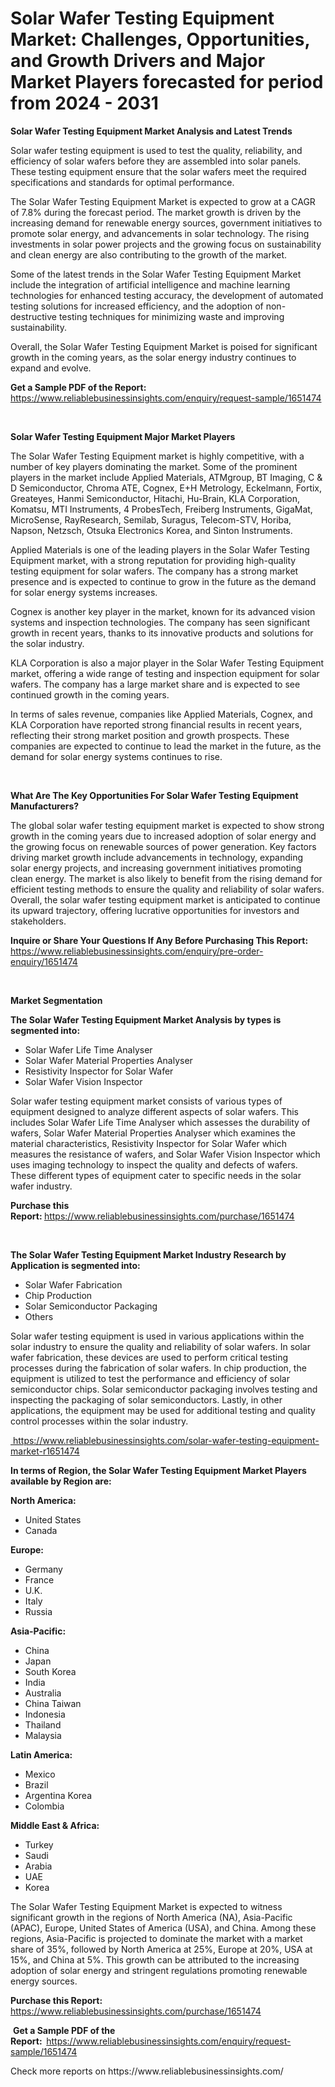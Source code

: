 <p><h1>Solar Wafer Testing Equipment Market: Challenges, Opportunities, and Growth Drivers and Major Market Players forecasted for period from 2024 - 2031</h1></p><p><strong>Solar Wafer Testing Equipment Market Analysis and Latest Trends</strong></p>
<p><p>Solar wafer testing equipment is used to test the quality, reliability, and efficiency of solar wafers before they are assembled into solar panels. These testing equipment ensure that the solar wafers meet the required specifications and standards for optimal performance.</p><p>The Solar Wafer Testing Equipment Market is expected to grow at a CAGR of 7.8% during the forecast period. The market growth is driven by the increasing demand for renewable energy sources, government initiatives to promote solar energy, and advancements in solar technology. The rising investments in solar power projects and the growing focus on sustainability and clean energy are also contributing to the growth of the market.</p><p>Some of the latest trends in the Solar Wafer Testing Equipment Market include the integration of artificial intelligence and machine learning technologies for enhanced testing accuracy, the development of automated testing solutions for increased efficiency, and the adoption of non-destructive testing techniques for minimizing waste and improving sustainability.</p><p>Overall, the Solar Wafer Testing Equipment Market is poised for significant growth in the coming years, as the solar energy industry continues to expand and evolve.</p></p>
<p><strong>Get a Sample PDF of the Report:&nbsp;</strong> <a href="https://www.reliablebusinessinsights.com/enquiry/request-sample/1651474">https://www.reliablebusinessinsights.com/enquiry/request-sample/1651474</a></p>
<p>&nbsp;</p>
<p><strong>Solar Wafer Testing Equipment Major Market Players</strong></p>
<p><p>The Solar Wafer Testing Equipment market is highly competitive, with a number of key players dominating the market. Some of the prominent players in the market include Applied Materials, ATMgroup, BT Imaging, C & D Semiconductor, Chroma ATE, Cognex, E+H Metrology, Eckelmann, Fortix, Greateyes, Hanmi Semiconductor, Hitachi, Hu-Brain, KLA Corporation, Komatsu, MTI Instruments, 4 ProbesTech, Freiberg Instruments, GigaMat, MicroSense, RayResearch, Semilab, Suragus, Telecom-STV, Horiba, Napson, Netzsch, Otsuka Electronics Korea, and Sinton Instruments.</p><p>Applied Materials is one of the leading players in the Solar Wafer Testing Equipment market, with a strong reputation for providing high-quality testing equipment for solar wafers. The company has a strong market presence and is expected to continue to grow in the future as the demand for solar energy systems increases.</p><p>Cognex is another key player in the market, known for its advanced vision systems and inspection technologies. The company has seen significant growth in recent years, thanks to its innovative products and solutions for the solar industry.</p><p>KLA Corporation is also a major player in the Solar Wafer Testing Equipment market, offering a wide range of testing and inspection equipment for solar wafers. The company has a large market share and is expected to see continued growth in the coming years.</p><p>In terms of sales revenue, companies like Applied Materials, Cognex, and KLA Corporation have reported strong financial results in recent years, reflecting their strong market position and growth prospects. These companies are expected to continue to lead the market in the future, as the demand for solar energy systems continues to rise.</p></p>
<p>&nbsp;</p>
<p><strong>What Are The Key Opportunities For Solar Wafer Testing Equipment Manufacturers?</strong></p>
<p><p>The global solar wafer testing equipment market is expected to show strong growth in the coming years due to increased adoption of solar energy and the growing focus on renewable sources of power generation. Key factors driving market growth include advancements in technology, expanding solar energy projects, and increasing government initiatives promoting clean energy. The market is also likely to benefit from the rising demand for efficient testing methods to ensure the quality and reliability of solar wafers. Overall, the solar wafer testing equipment market is anticipated to continue its upward trajectory, offering lucrative opportunities for investors and stakeholders.</p></p>
<p><strong>Inquire or Share Your Questions If Any Before Purchasing This Report:</strong> <a href="https://www.reliablebusinessinsights.com/enquiry/pre-order-enquiry/1651474">https://www.reliablebusinessinsights.com/enquiry/pre-order-enquiry/1651474</a></p>
<p>&nbsp;</p>
<p><strong>Market Segmentation</strong></p>
<p><strong>The Solar Wafer Testing Equipment Market Analysis by types is segmented into:</strong></p>
<p><ul><li>Solar Wafer Life Time Analyser</li><li>Solar Wafer Material Properties Analyser</li><li>Resistivity Inspector for Solar Wafer</li><li>Solar Wafer Vision Inspector</li></ul></p>
<p><p>Solar wafer testing equipment market consists of various types of equipment designed to analyze different aspects of solar wafers. This includes Solar Wafer Life Time Analyser which assesses the durability of wafers, Solar Wafer Material Properties Analyser which examines the material characteristics, Resistivity Inspector for Solar Wafer which measures the resistance of wafers, and Solar Wafer Vision Inspector which uses imaging technology to inspect the quality and defects of wafers. These different types of equipment cater to specific needs in the solar wafer industry.</p></p>
<p><strong>Purchase this Report:&nbsp;</strong><a href="https://www.reliablebusinessinsights.com/purchase/1651474">https://www.reliablebusinessinsights.com/purchase/1651474</a></p>
<p>&nbsp;</p>
<p><strong>The Solar Wafer Testing Equipment Market Industry Research by Application is segmented into:</strong></p>
<p><ul><li>Solar Wafer Fabrication</li><li>Chip Production</li><li>Solar Semiconductor Packaging</li><li>Others</li></ul></p>
<p><p>Solar wafer testing equipment is used in various applications within the solar industry to ensure the quality and reliability of solar wafers. In solar wafer fabrication, these devices are used to perform critical testing processes during the fabrication of solar wafers. In chip production, the equipment is utilized to test the performance and efficiency of solar semiconductor chips. Solar semiconductor packaging involves testing and inspecting the packaging of solar semiconductors. Lastly, in other applications, the equipment may be used for additional testing and quality control processes within the solar industry.</p></p>
<p><a href="https://www.reliablebusinessinsights.com/solar-wafer-testing-equipment-market-r1651474">&nbsp;https://www.reliablebusinessinsights.com/solar-wafer-testing-equipment-market-r1651474</a></p>
<p><strong>In terms of Region, the Solar Wafer Testing Equipment Market Players available by Region are:</strong></p>
<p>
    <p> <strong> North America: </strong>
        <ul>
            <li>United States</li>
            <li>Canada</li>
        </ul>
        </p> 
    <p> <strong> Europe: </strong>
        <ul>
            <li>Germany</li>
            <li>France</li>
            <li>U.K.</li>
            <li>Italy</li>
            <li>Russia</li>
        </ul>
        </p> 
    <p> <strong> Asia-Pacific: </strong>
        <ul>
            <li>China</li>
            <li>Japan</li>
            <li>South Korea</li>
            <li>India</li>
            <li>Australia</li>
            <li>China Taiwan</li>
            <li>Indonesia</li>
            <li>Thailand</li>
            <li>Malaysia</li>
        </ul>
        </p> 
    <p> <strong> Latin America: </strong>
        <ul>
            <li>Mexico</li>
            <li>Brazil</li>
            <li>Argentina Korea</li>
            <li>Colombia</li>
        </ul>
        </p> 
    <p> <strong> Middle East & Africa: </strong>
        <ul>
            <li>Turkey</li>
            <li>Saudi</li>
            <li>Arabia</li>
            <li>UAE</li>
            <li>Korea</li>
        </ul>
    </p>
    </p>
<p><p>The Solar Wafer Testing Equipment Market is expected to witness significant growth in the regions of North America (NA), Asia-Pacific (APAC), Europe, United States of America (USA), and China. Among these regions, Asia-Pacific is projected to dominate the market with a market share of 35%, followed by North America at 25%, Europe at 20%, USA at 15%, and China at 5%. This growth can be attributed to the increasing adoption of solar energy and stringent regulations promoting renewable energy sources.</p></p>
<p><strong>Purchase this Report: </strong><a href="https://www.reliablebusinessinsights.com/purchase/1651474">https://www.reliablebusinessinsights.com/purchase/1651474</a></p>
<p>&nbsp;<strong>Get a Sample PDF of the Report:&nbsp;&nbsp;</strong><a href="https://www.reliablebusinessinsights.com/enquiry/request-sample/1651474">https://www.reliablebusinessinsights.com/enquiry/request-sample/1651474</a></p>
<p><strong></strong></p>
<p>Check more reports on https://www.reliablebusinessinsights.com/</p>